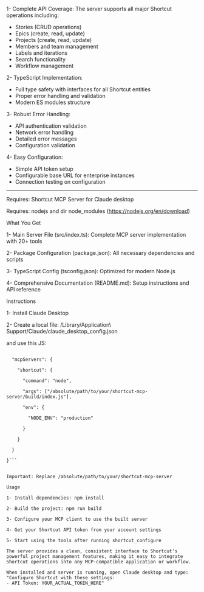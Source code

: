 1- Complete API Coverage: The server supports all major Shortcut operations including:
- Stories (CRUD operations)
- Epics (create, read, update)
- Projects (create, read, update)
- Members and team management
- Labels and iterations
- Search functionality
- Workflow management

2- TypeScript Implementation:
- Full type safety with interfaces for all Shortcut entities
- Proper error handling and validation
- Modern ES modules structure

3- Robust Error Handling:
- API authentication validation
- Network error handling
- Detailed error messages
- Configuration validation

4- Easy Configuration:
- Simple API token setup
- Configurable base URL for enterprise instances
- Connection testing on configuration


-----

Requires: Shortcut MCP Server for Claude desktop

Requires: nodejs and dir node_modules (https://nodejs.org/en/download)

What You Get

1- Main Server File (src/index.ts): Complete MCP server implementation with 20+ tools

2- Package Configuration (package.json): All necessary dependencies and scripts

3- TypeScript Config (tsconfig.json): Optimized for modern Node.js

4- Comprehensive Documentation (README.md): Setup instructions and API reference

Instructions

1- Install Claude Desktop

2- Create a local file: /Library/Application\ Support/Claude/claude_desktop_config.json

and use this JS:

```{

  "mcpServers": {
  
    "shortcut": {
    
      "command": "node",
      
      "args": ["/absolute/path/to/your/shortcut-mcp-server/build/index.js"],
      
      "env": {
      
        "NODE_ENV": "production"
        
      }
      
    }
    
  }
  
}```


Important: Replace /absolute/path/to/your/shortcut-mcp-server

Usage

1- Install dependencies: npm install

2- Build the project: npm run build

3- Configure your MCP client to use the built server

4- Get your Shortcut API token from your account settings

5- Start using the tools after running shortcut_configure

The server provides a clean, consistent interface to Shortcut's powerful project management features, making it easy to integrate Shortcut operations into any MCP-compatible application or workflow.

When installed and server is running, open Claude desktop and type: "Configure Shortcut with these settings:
- API Token: YOUR_ACTUAL_TOKEN_HERE"
